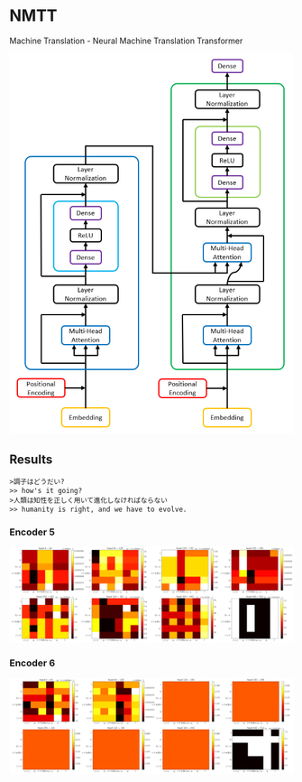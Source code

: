 # NMTT

Machine Translation - Neural Machine Translation Transformer

<p  align="center">
  <img src="transformer.png">
</p>

## Results

```
>調子はどうだい?
>> how's it going?
>人類は知性を正しく用いて進化しなければならない
>> humanity is right, and we have to evolve.
```

### Encoder 5

<img src="enc5.png">

### Encoder 6

<img src="enc6.png">
